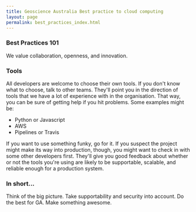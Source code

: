 ```yaml
---
title: Geoscience Australia Best practice to cloud computing
layout: page
permalink: best_practices_index.html
---
```


### Best Practices 101

We value collaboration, openness, and innovation.

### Tools

All developers are welcome to choose their own tools. If you don't know what to choose, talk to other teams. They'll point you in the direction of tools that we have a lot of experience with in the organisation. That way, you can be sure of getting help if you hit problems. Some examples might be:

* Python or Javascript
* AWS
* Pipelines or Travis

If you want to use something funky, go for it. If you suspect the project might make its way into production, though, you might want to check in with some other developers first. They'll give you good feedback about whether or not the tools you're using are likely to be supportable, scalable, and reliable enough for a production system.

### In short...

Think of the big picture. Take supportability and security into account. Do the best for GA. Make something awesome.
